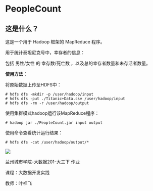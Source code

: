 # PeopleCount



## 这是什么？

这是一个用于 Hadoop 框架的 MapReduce 程序。

用于统计泰坦尼克号中，幸存者的信息：

包括 男性/女性 的 幸存数/死亡数 ，以及总的幸存者数量和未存活者数量。



**使用方法：**

将原始数据上传至HDFS中：

```shell
# hdfs dfs -mkdir -p /user/hadoop/input
# hdfs dfs -put ./Titanic+Data.csv /user/hadoop/input
# hdfs dfs -rm -r /user/hadoop/output
```

使用集群模式hadoop运行该MapReduce程序：

```shell
# hadoop jar ./PeopleCount.jar input output
```

使用命令查看统计运行结果：

```shell
# hdfs dfs -cat /user/hadoop/output/*
```

![](https://cc.deepfal.cn/2023/04/23/64441e87524b8.png)





兰州城市学院-大数据201-大三下 作业

课程：大数据开发实践

教师：叶祥飞

